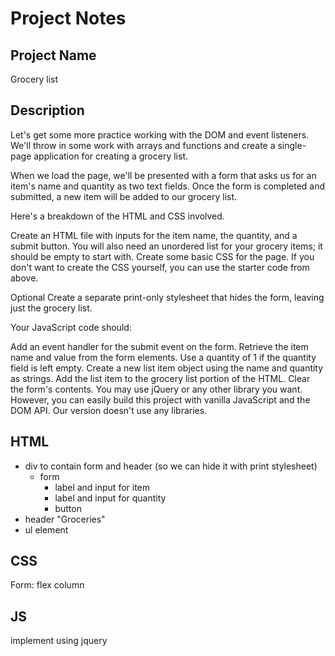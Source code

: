 # Project Notes

## Project Name
Grocery list

## Description
Let's get some more practice working with the DOM and event listeners. We'll throw in some work with arrays and functions and create a single-page application for creating a grocery list.

When we load the page, we'll be presented with a form that asks us for an item's name and quantity as two text fields. Once the form is completed and submitted, a new item will be added to our grocery list.

Here's a breakdown of the HTML and CSS involved.

Create an HTML file with inputs for the item name, the quantity, and a submit button. You will also need an unordered list for your grocery items; it should be empty to start with.
Create some basic CSS for the page. If you don't want to create the CSS yourself, you can use the starter code from above.

Optional Create a separate print-only stylesheet that hides the form, leaving just the grocery list.

Your JavaScript code should:

Add an event handler for the submit event on the form.
Retrieve the item name and value from the form elements.
Use a quantity of 1 if the quantity field is left empty.
Create a new list item object using the name and quantity as strings.
Add the list item to the grocery list portion of the HTML.
Clear the form's contents.
You may use jQuery or any other library you want. However, you can easily build this project with vanilla JavaScript and the DOM API. Our version doesn't use any libraries.

## HTML
- div to contain form and header (so we can hide it with print stylesheet)
  - form
    - label and input for item
    - label and input for quantity
    - button
- header "Groceries"
- ul element

## CSS
Form: flex column

## JS
implement using jquery
